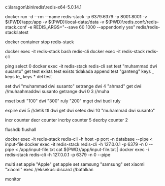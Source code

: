 c:\laragon\bin\redis\redis-x64-5.0.14.1

docker run -d --rm --name redis-stack -p 6379:6379 -p 8001:8001 -v ${PWD}\app:/app -v ${PWD}\local-data\:/data -v ${PWD}\redis.conf:/redis-stack.conf -e REDIS_ARGS="--save 60 1000 --appendonly yes" redis/redis-stack:latest

docker container stop redis-stack

docker exec -it redis-stack bash
redis-cli
docker exec -it redis-stack redis-cli

ping
select 0
docker exec -it redis-stack redis-cli
set test "muhammad dwi susanto"
get test
exists test
exists tidakada
append test "ganteng"
keys _
keys te_
keys \*
del test

<!-- get-range -->

set dwi "muhammad dwi susanto"
setrange dwi 4 "ahmad"
get dwi //muhaahmaddwi susanto
getrange dwi 0 3 //muha

<!-- mget mset | multiple data string -->

mset budi "100" dwi "300" ruly "200"
mget dwi budi ruly

<!-- expiration -->

expire dwi 5 //detik
ttl dwi
get dwi
setex dwi 10 "muhammad dwi susanto"

<!-- increment dan decrement -->

incr counter
decr counter
incrby counter 5
decrby counter 2

<!-- flush | mengosongkan data di db -->

flushdb
flushall

<!-- pipeline -->

docker exec -it redis-stack redis-cli -h host -p port -n database --pipe < input-file
docker exec -it redis-stack redis-cli -h 127.0.0.1 -p 6379 -n 0 --pipe < /app/input-file.txt
cat ${PWD}/app/input-file.txt | docker exec -i redis-stack redis-cli -h 127.0.0.1 -p 6379 -n 0 --pipe

<!-- transaction / multi -->

multi
set apple "Apple"
get apple
set samsung "samsung"
set xiaomi "xiaomi"
exec //eksekusi
discard //batalkan

<!-- monitor -->
monitor